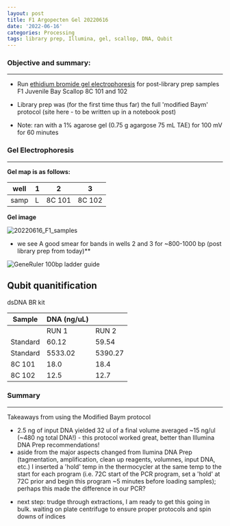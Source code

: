 ```yaml
---
layout: post
title: F1 Argopecten Gel 20220616
date: '2022-06-16'
categories: Processing
tags: library prep, Illumina, gel, scallop, DNA, Qubit
---
```


### Objective and summary:
----------
- Run [ethidium bromide gel electrophoresis](https://github.com/SamGurr/SamJGurr_Lab_Notebook/blob/master/_posts/2022-01-18-Gel-Electrophoresis-with-ethidium-bromide.md)
for post-library prep samples F1 Juvenile Bay Scallop 8C 101 and 102

- Library prep was (for the first time thus far) the full 'modified Baym' protocol (site here - to be written up in a notebook post)

- Note: ran with a 1% agarose gel (0.75 g agargose 75 mL TAE) for 100 mV for 60 minutes

### Gel Electrophoresis
----------

**Gel map is as follows:**

|well   |    1 |    2    |     3  |
| ---   |---   |---      | ---    |
|samp   |     L|   8C 101| 8C 102 |


**Gel image**


![20220616_F1_samples](https://samgurr.github.io/SamJGurr_Lab_Notebook/images/20220616_F1_samples.jpg "20220616_F1_samples")

* we see A good smear for bands in wells 2 and 3 for ~800-1000  bp (post library prep from today)**

![GeneRuler 100bp ladder guide](https://samgurr.github.io/SamJGurr_Lab_Notebook/images/GeneRuler_Ladder_guide.PNG "Ladder_guide")



**Qubit quanitification**
----------
dsDNA BR kit 

| Sample        | DNA (ng/uL)   |             |  
| ------        | -----------   | ----------- |  
|               |    RUN 1      |    RUN 2    |      
| Standard      |     60.12     |   59.54     |     
| Standard  	|    5533.02    |  5390.27    |     
| 8C 101    	|     18.0      |  18.4     |     
| 8C 102    	|     12.5      |  12.7     |       


### Summary
----------

Takeaways from using the Modified Baym protocol

* 2.5 ng of input DNA yielded 32 ul of a final volume averaged ~15 ng/ul (~480 ng total DNA!) - this protocol worked great, better than Illumina DNA Prep recommendations!
* aside from the major aspects changed from Ilumina DNA Prep (tagmentation, amplification, clean up reagents, volumnes, input DNA, etc.) I inserted a 'hold' temp in the thermocycler 
at the same temp to the start for each program (i.e. 72C start of the PCR program, set a 'hold' at 72C prior and begin this program ~5 minutes before loading samples); 
perhaps this made the difference in our PCR?

- next step: trudge through extractions, I am ready to get this going in bulk. waiting on plate centrifuge to ensure proper protocols and spin downs of indices
